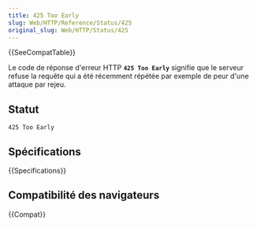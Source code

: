 ```yaml
---
title: 425 Too Early
slug: Web/HTTP/Reference/Status/425
original_slug: Web/HTTP/Status/425
---
```


{{SeeCompatTable}}

Le code de réponse d'erreur HTTP **`425 Too Early`** signifie que le serveur refuse la requête qui a été récemment répétée par exemple de peur d'une attaque par rejeu.

## Statut

```
425 Too Early
```

## Spécifications

{{Specifications}}

## Compatibilité des navigateurs

{{Compat}}
